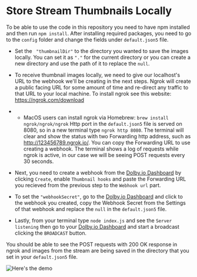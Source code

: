 # Store Stream Thumbnails Locally
To be able to use the code in this repository you need to have npm installed and then run `npm install`. After installing required packages, you need to go to the `config` folder and change the fields under `default.json5` file. 
- Set the ` "thumbnailDir"` to the directory you wanted to save the images locally. You can set it as `"."` for the current directory or you can create a new directory and use the path of it to replace the `null`.

- To receive thumbnail images locally, we need to give our localhost's URL to the webhook we'll be creating in the next steps. Ngrok will create a public facing URL for some amount of time and re-direct any traffic to that URL to your local machine. To install ngrok see this website: https://ngrok.com/download
- - MacOS users can install ngrok via Homebrew: `brew install ngrok/ngrok/ngrok`
Http port in the `default.json5` file is served on 8080, so in a new terminal type `ngrok http 8080`. The terminal will clear and show the status with two Forwarding http address, such as http://123456789.ngrok.io/. You can copy the Forwarding URL to use creating a webhook. The terminal shows a log of requests while ngrok is active, in our case we will be seeing POST requests every 30 seconds.

- Next, you need to create a webhook from the [Dolby.io Dashboard](https://streaming.dolby.io/#/webhooks) by clicking `Create`, enable `Thumbnail hooks` and paste the Forwarding URL you recieved from the previous step to the `Webhook url` part.

- To set the `"webhookSecret"`, go to the [Dolby.io Dashboard](https://streaming.dolby.io/#/webhooks) and click to the webhook you created, copy the Webhook Secret from the Settings of that webhook and replace the `null` in the `default.json5` file.

- Lastly, from your terminal type `node index.js` and see the `Server listening` then go to your [Dolby.io Dashboard](https://streaming.dolby.io/#/tokens) and start a broadcast clicking the `BROADCAST` button.

You should be able to see the POST requests with 200 OK response in ngrok and images from the stream are being saved in the directory that you set in your `default.json5` file.

![Here's the demo](../assets/save-thumbnails-locally.gif)
